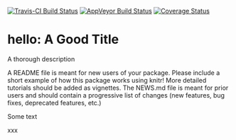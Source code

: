 [![Travis-CI Build Status](https://travis-ci.org/Reinhard%20Simon/hello.png?branch=master)](https://travis-ci.org/Reinhard%20Simon/hello) [![AppVeyor Build Status](https://ci.appveyor.com/api/projects/status/github/Reinhard%20Simon/hello?branch=master)](https://ci.appveyor.com/project/Reinhard%20Simon/hello) [![Coverage Status](https://img.shields.io/coveralls/Reinhard%20Simon/hello.svg)](https://coveralls.io/r/Reinhard%20Simon/hello?branch=master)

<!-- README.md is generated from README.Rmd. Please edit that file -->
hello: A Good Title
===================

A thorough description

A README file is meant for new users of your package. Please include a short example of how this package works using knitr! More detailed tutorials should be added as vignettes. The NEWS.md file is meant for prior users and should contain a progressive list of changes (new features, bug fixes, deprecated features, etc.)

Some text

xxx
